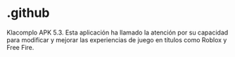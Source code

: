 # .github
Klacomplo APK 5.3. Esta aplicación ha llamado la atención por su capacidad para modificar y mejorar las experiencias de juego en títulos como Roblox y Free Fire.
